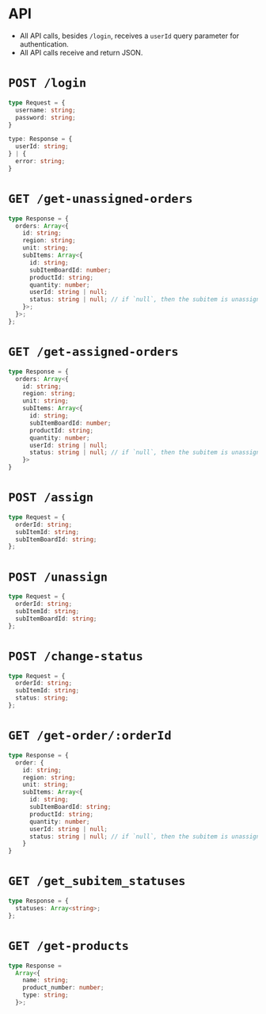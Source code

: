 # API

- All API calls, besides `/login`, receives a `userId` query parameter for authentication.
- All API calls receive and return JSON.

# `POST /login`

```ts
type Request = {
  username: string;
  password: string;
}

type: Response = {
  userId: string;
} | {
  error: string;
}
```

# `GET /get-unassigned-orders`

```ts
type Response = {
  orders: Array<{
    id: string;
    region: string;
    unit: string;
    subItems: Array<{
      id: string;
      subItemBoardId: number;
      productId: string;
      quantity: number;
      userId: string | null;
      status: string | null; // if `null`, then the subitem is unassigned
    }>;
  }>;
};
```

# `GET /get-assigned-orders`

```ts
type Response = {
  orders: Array<{
    id: string;
    region: string;
    unit: string;
    subItems: Array<{
      id: string;
      subItemBoardId: number;
      productId: string;
      quantity: number;
      userId: string | null;
      status: string | null; // if `null`, then the subitem is unassigned
    }>
}
```

# `POST /assign`

```ts
type Request = {
  orderId: string;
  subItemId: string;
  subItemBoardId: string;
};
```

# `POST /unassign`

```ts
type Request = {
  orderId: string;
  subItemId: string;
  subItemBoardId: string;
};
```

# `POST /change-status`

```ts
type Request = {
  orderId: string;
  subItemId: string;
  status: string;
};
```

# `GET /get-order/:orderId`

```ts
type Response = {
  order: {
    id: string;
    region: string;
    unit: string;
    subItems: Array<{
      id: string;
      subItemBoardId: string;
      productId: string;
      quantity: number;
      userId: string | null;
      status: string | null; // if `null`, then the subitem is unassigned
    }
}

```

# `GET /get_subitem_statuses`

```ts
type Response = {
  statuses: Array<string>;
};

```



# `GET /get-products`

```ts
type Response = 
  Array<{
    name: string;
    product_number: number;
    type: string;
  }>;
```
